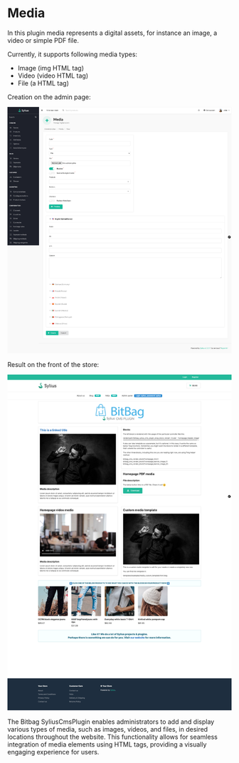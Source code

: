 # Media

In this plugin media represents a digital assets, for instance an image, a video or simple PDF file.

Currently, it supports following media types:

- Image (img HTML tag)
- Video (video HTML tag)
- File (a HTML tag)

Creation on the admin page:

![Screenshot showing content management config in admin](media_create_cms.png)

Result on the front of the store:

![Screenshot showing content management config in admin](media_cms_result.png)

The Bitbag SyliusCmsPlugin enables administrators to add and display various types of media, such as images,
videos, and files, in desired locations throughout the website.
This functionality allows for seamless integration of media elements using HTML tags,
providing a visually engaging experience for users.
